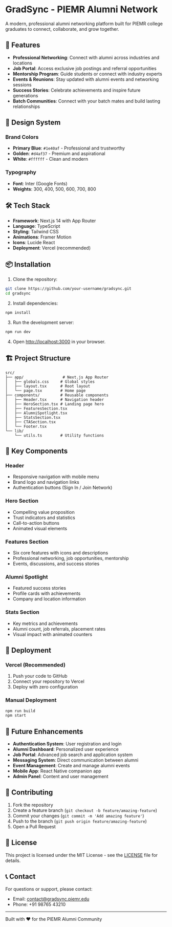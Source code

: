 # GradSync - PIEMR Alumni Network

A modern, professional alumni networking platform built for PIEMR college graduates to connect, collaborate, and grow together.

## 🚀 Features

- **Professional Networking**: Connect with alumni across industries and locations
- **Job Portal**: Access exclusive job postings and referral opportunities
- **Mentorship Program**: Guide students or connect with industry experts
- **Events & Reunions**: Stay updated with alumni events and networking sessions
- **Success Stories**: Celebrate achievements and inspire future generations
- **Batch Communities**: Connect with your batch mates and build lasting relationships

## 🎨 Design System

### Brand Colors
- **Primary Blue**: `#1e40af` - Professional and trustworthy
- **Golden**: `#d4af37` - Premium and aspirational
- **White**: `#ffffff` - Clean and modern

### Typography
- **Font**: Inter (Google Fonts)
- **Weights**: 300, 400, 500, 600, 700, 800

## 🛠️ Tech Stack

- **Framework**: Next.js 14 with App Router
- **Language**: TypeScript
- **Styling**: Tailwind CSS
- **Animations**: Framer Motion
- **Icons**: Lucide React
- **Deployment**: Vercel (recommended)

## 📦 Installation

1. Clone the repository:
```bash
git clone https://github.com/your-username/gradsync.git
cd gradsync
```

2. Install dependencies:
```bash
npm install
```

3. Run the development server:
```bash
npm run dev
```

4. Open [http://localhost:3000](http://localhost:3000) in your browser.

## 🏗️ Project Structure

```
src/
├── app/                 # Next.js App Router
│   ├── globals.css     # Global styles
│   ├── layout.tsx      # Root layout
│   └── page.tsx        # Home page
├── components/         # Reusable components
│   ├── Header.tsx      # Navigation header
│   ├── HeroSection.tsx # Landing page hero
│   ├── FeaturesSection.tsx
│   ├── AlumniSpotlight.tsx
│   ├── StatsSection.tsx
│   ├── CTASection.tsx
│   └── Footer.tsx
└── lib/
    └── utils.ts        # Utility functions
```

## 🎯 Key Components

### Header
- Responsive navigation with mobile menu
- Brand logo and navigation links
- Authentication buttons (Sign In / Join Network)

### Hero Section
- Compelling value proposition
- Trust indicators and statistics
- Call-to-action buttons
- Animated visual elements

### Features Section
- Six core features with icons and descriptions
- Professional networking, job opportunities, mentorship
- Events, discussions, and success stories

### Alumni Spotlight
- Featured success stories
- Profile cards with achievements
- Company and location information

### Stats Section
- Key metrics and achievements
- Alumni count, job referrals, placement rates
- Visual impact with animated counters

## 🚀 Deployment

### Vercel (Recommended)
1. Push your code to GitHub
2. Connect your repository to Vercel
3. Deploy with zero configuration

### Manual Deployment
```bash
npm run build
npm start
```

## 🔮 Future Enhancements

- **Authentication System**: User registration and login
- **Alumni Dashboard**: Personalized user experience
- **Job Portal**: Advanced job search and application system
- **Messaging System**: Direct communication between alumni
- **Event Management**: Create and manage alumni events
- **Mobile App**: React Native companion app
- **Admin Panel**: Content and user management

## 🤝 Contributing

1. Fork the repository
2. Create a feature branch (`git checkout -b feature/amazing-feature`)
3. Commit your changes (`git commit -m 'Add amazing feature'`)
4. Push to the branch (`git push origin feature/amazing-feature`)
5. Open a Pull Request

## 📄 License

This project is licensed under the MIT License - see the [LICENSE](LICENSE) file for details.

## 📞 Contact

For questions or support, please contact:
- Email: contact@gradsync.piemr.edu
- Phone: +91 98765 43210

---

Built with ❤️ for the PIEMR Alumni Community
